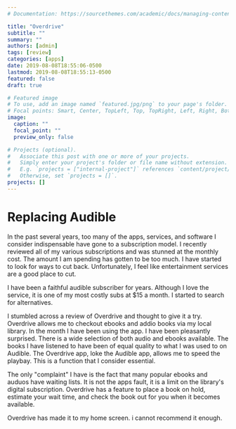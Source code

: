 ```yaml
---
# Documentation: https://sourcethemes.com/academic/docs/managing-content/

title: "Overdrive"
subtitle: ""
summary: ""
authors: [admin]
tags: [review]
categories: [apps]
date: 2019-08-08T18:55:06-0500
lastmod: 2019-08-08T18:55:13-0500
featured: false
draft: true

# Featured image
# To use, add an image named `featured.jpg/png` to your page's folder.
# Focal points: Smart, Center, TopLeft, Top, TopRight, Left, Right, BottomLeft, Bottom, BottomRight.
image:
  caption: ""
  focal_point: ""
  preview_only: false

# Projects (optional).
#   Associate this post with one or more of your projects.
#   Simply enter your project's folder or file name without extension.
#   E.g. `projects = ["internal-project"]` references `content/project/deep-learning/index.md`.
#   Otherwise, set `projects = []`.
projects: []
---
```


# Replacing Audible

In the past several years, too many of the apps, services, and software I consider indispensable have gone to a subscription model. I recently reviewed all of my various subscriptions and was stunned at the monthly cost. The amount I am spending has gotten to be too much. I have started to look for ways to cut back. Unfortunately, I feel like entertainment services are a good place to cut. 

I have been a faithful audible subscriber for years.  Although I love the service, it is one of my most costly subs at $15 a month. I started to search for alternatives. 

I stumbled across a review of Overdrive and thought to give it a try. Overdrive allows me to checkout ebooks and addio books via my local library. In the month I have been using the app. I have been pleasantly surprised. There is a wide selection of both audio and ebooks available. The books I have listened to have been of equal quality to what I was used to on Audible. The Overdrive app, loke the Audible app, allows me to speed the playbay. This is a function that I consider essential.

The only "complaint" I have is the fact that many popular ebooks and auduos have waiting lists. It is not the apps fault, it is a limit on the library's digital subscription. Overdrive has a feature to place a book on hold, estimate your wait time, and check the book out for you when it becomes available. 

Overdrive has made it to my home screen. i cannot recommend it enough. 

